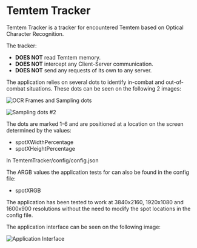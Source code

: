 # Temtem Tracker

Temtem Tracker is a tracker for encountered Temtem based on Optical Character Recognition. 

The tracker: 
* **DOES NOT** read Temtem memory. 
* **DOES NOT** intercept any Client-Server communication. 
* **DOES NOT** send any requests of its own to any server.

The application relies on several dots to identify in-combat and out-of-combat situations. These dots can be seen on the following 2 images:

![OCR Frames and Sampling dots](https://github.com/mculig/TemtemTracker/blob/master/Images/OCR%20Frames%20and%20Sampling%20Dots.png)

![Sampling dots #2](https://github.com/mculig/TemtemTracker/blob/master/Images/Sampling%20Dots.png)

The dots are marked 1-6 and are positioned at a location on the screen determined by the values:

* spotXWidthPercentage
* spotXHeightPercentage

In TemtemTracker/config/config.json

The ARGB values the application tests for can also be found in the config file:

* spotXRGB

The application has been tested to work at 3840x2160, 1920x1080 and 1600x900 resolutions without the need to modify the spot locations in the config file.

The application interface can be seen on the following image: 

![Application Interface](https://github.com/mculig/TemtemTracker/blob/master/Images/window.png)
